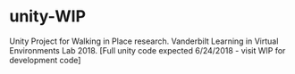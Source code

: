 # unity-WIP
Unity Project for Walking in Place research. Vanderbilt Learning in Virtual Environments Lab 2018. [Full unity code expected 6/24/2018 - visit WIP for development code]
